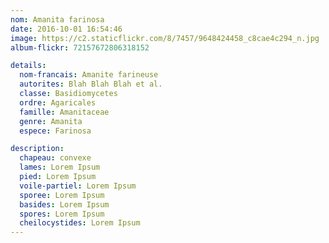 ```yaml
---
nom: Amanita farinosa
date: 2016-10-01 16:54:46
image: https://c2.staticflickr.com/8/7457/9648424458_c8cae4c294_n.jpg
album-flickr: 72157672806318152

details:
  nom-francais: Amanite farineuse
  autorites: Blah Blah Blah et al.
  classe: Basidiomycetes
  ordre: Agaricales
  famille: Amanitaceae
  genre: Amanita
  espece: Farinosa

description:
  chapeau: convexe
  lames: Lorem Ipsum
  pied: Lorem Ipsum
  voile-partiel: Lorem Ipsum
  sporee: Lorem Ipsum
  basides: Lorem Ipsum
  spores: Lorem Ipsum
  cheilocystides: Lorem Ipsum
---
```

